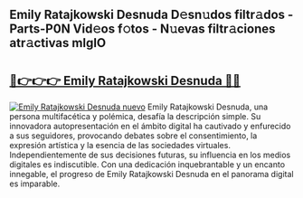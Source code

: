 ## Emily Ratajkowski Desnuda D𝚎sn𝚞dos filtr𝚊dos - Parts-P0N Vid𝚎os f𝚘tos - N𝚞evas filtr𝚊ciones atr𝚊ctivas mlgIO

# <h2><a href="http://mbdwwmw.tromn.icu/?c=Emily+Ratajkowski+Desnuda">🔗👉👉👉 Emily Ratajkowski Desnuda 🔗🔗</a></h2>

[![Emily Ratajkowski Desnuda nuevo](https://i.imgur.com/pEAQMta.gif)](http://mbdwwmw.tromn.icu/?c=Emily+Ratajkowski+Desnuda)
Emily Ratajkowski Desnuda, una persona multifacética y polémica, desafía la descripción simple. Su innovadora autopresentación en el ámbito digital ha cautivado y enfurecido a sus seguidores, provocando debates sobre el consentimiento, la expresión artística y la esencia de las sociedades virtuales. Independientemente de sus decisiones futuras, su influencia en los medios digitales es indiscutible. Con una dedicación inquebrantable y un encanto innegable, el progreso de Emily Ratajkowski Desnuda en el panorama digital es imparable.
